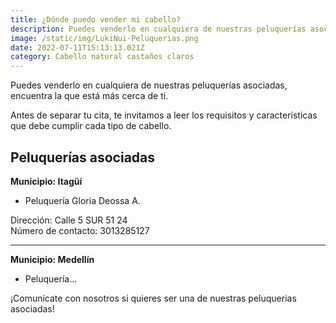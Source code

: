 ```yaml
---
title: ¿Dónde puedo vender mi cabello?
description: Puedes venderlo en cualquiera de nuestras peluquerías asociadas, aquí encontrarás la que está más cerca de ti.
image: /static/img/LukiNui-Peluquerias.png
date: 2022-07-11T15:13:13.021Z
category: Cabello natural castaños claros
---
```


Puedes venderlo en cualquiera de nuestras peluquerías asociadas, encuentra la que está más cerca de ti. 

Antes de separar tu cita, te invitamos a leer los requisitos y características que debe cumplir cada tipo de cabello.

## Peluquerías asociadas

**Municipio: Itagüí**

- Peluquería Gloria Deossa A.

Dirección: Calle 5 SUR 51 24 \
Número de contacto: 3013285127

---------------

**Municipio: Medellín**

- Peluquería...

¡Comunícate con nosotros si quieres ser una de nuestras peluquerias asociadas!